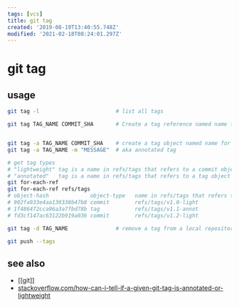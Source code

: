 ```yaml
---
tags: [vcs]
title: git tag
created: '2019-08-19T13:40:55.748Z'
modified: '2021-02-18T08:24:01.297Z'
---
```


# git tag

## usage
```sh
git tag -l                        # list all tags

git tag TAG_NAME COMMIT_SHA       # Create a tag reference named name for current commit. Add commit sha to tag a specific commit instead of current one. 


git tag -a TAG_NAME COMMIT_SHA    # create a tag object named name for current commit
git tag -a TAG_NAME -m "MESSAGE"  # aka annotated tag

# get tag types
# "lightweight" tag is a name in refs/tags that refers to a commit object
# "annotated"   tag is a name in refs/tags that refers to a tag object
git for-each-ref
git for-each-ref refs/tags
# object-hash             object-type   name in refs/tags that refers to the object
# 902fa933e4aa130338b47b8 commit        refs/tags/v1.0-light
# 1f486472cca96a3a7fbd78b tag           refs/tags/v1.1-annot
# fd3cf147ac63122b919a036 commit        refs/tags/v1.2-light

git tag -d TAG_NAME               # remove a tag from a local repository

git push --tags
```

## see also
- [[git]]
- [stackoverflow.com/how-can-i-tell-if-a-given-git-tag-is-annotated-or-lightweight](https://stackoverflow.com/a/40499437/14523221)
